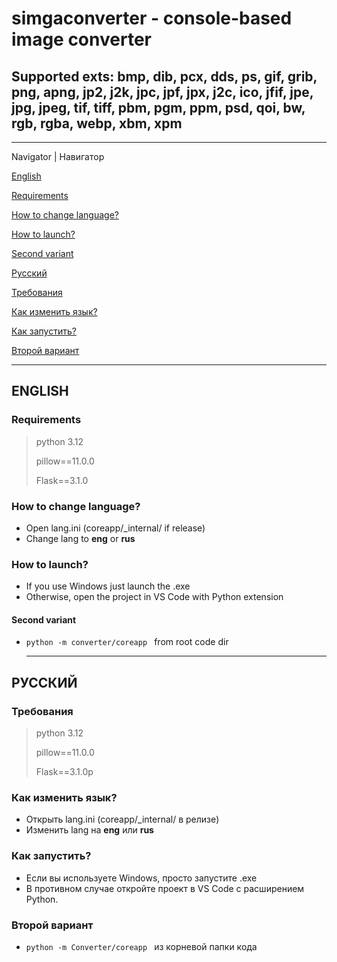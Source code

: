 # simgaconverter - console-based image converter
## Supported exts: bmp, dib, pcx, dds, ps, gif, grib, png, apng, jp2, j2k, jpc, jpf, jpx, j2c, ico, jfif, jpe, jpg, jpeg, tif, tiff, pbm, pgm, ppm, psd, qoi, bw, rgb, rgba, webp, xbm, xpm
___
Navigator | Навигатор

[English](https://github.com/chepyrka2/simgaconverter/tree/main/README.md#english)

  [Requirements](https://github.com/chepyrka2/simgaconverter/tree/main/README.md#requirements)
  
  [How to change language?](https://github.com/chepyrka2/simgaconverter/tree/main/README.md#how-to-change-language)
  
  [How to launch?](https://github.com/chepyrka2/simgaconverter/tree/main/README.md#how-to-launch)
  
  [Second variant](https://github.com/chepyrka2/simgaconverter/tree/main/README.md#second-variant)

[Русский](https://github.com/chepyrka2/simgaconverter/tree/main/README.md#русский)

  [Требования](https://github.com/chepyrka2/simgaconverter/tree/main/README.md#требования)

  [Как изменить язык?](https://github.com/chepyrka2/simgaconverter/tree/main/README.md#как-изменить-язык)

  [Как запустить?](https://github.com/chepyrka2/simgaconverter/tree/main/README.md#как-запустить)

  [Второй вариант](https://github.com/chepyrka2/simgaconverter/tree/main/README.md#второй-вариант)
___
  
## ENGLISH
### Requirements
> python 3.12
> 
> pillow==11.0.0
>
> Flask==3.1.0
### How to change language?
- Open lang.ini (coreapp/_internal/ if release)
- Change lang to **eng** or **rus**
### How to launch?
- If you use Windows just launch the .exe
- Otherwise, open the project in VS Code with Python extension
#### Second variant
- ```python -m converter/coreapp ``` from root code dir 
  ____
## РУССКИЙ
### Требования
> python 3.12
> 
> pillow==11.0.0
>
> Flask==3.1.0p
### Как изменить язык?
- Открыть lang.ini (coreapp/_internal/ в релизе)
- Изменить lang на **eng** или **rus**
### Как запустить?
- Если вы используете Windows, просто запустите .exe
- В противном случае откройте проект в VS Code с расширением Python.
### Второй вариант
- ```python -m Converter/coreapp ``` из корневой папки кода
